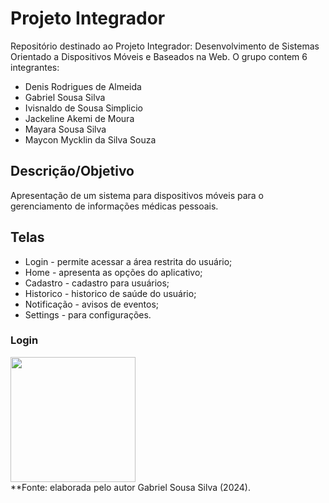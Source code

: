 # Projeto Integrador
Repositório destinado ao Projeto Integrador: Desenvolvimento de Sistemas Orientado a Dispositivos Móveis e Baseados na Web.
O grupo contem 6 integrantes:

- Denis Rodrigues de Almeida
- Gabriel Sousa Silva
- Ivisnaldo de Sousa Simplicio
- Jackeline Akemi de Moura
- Mayara Sousa Silva
- Maycon Mycklin da Silva Souza

## Descrição/Objetivo
Apresentação de um sistema para dispositivos móveis para o gerenciamento de informações médicas pessoais. 

## Telas 
* Login - permite acessar a área restrita do usuário;
* Home - apresenta as opções do aplicativo;
* Cadastro - cadastro para usuários;
* Historico - historico de saúde do usuário;
* Notificação - avisos de eventos;
* Settings - para configurações.

### Login
<div align="left">
<img src="https://github.com/user-attachments/assets/e642cefc-6811-4de5-a956-dbba0110d8b7" width="200px" />
</div>
**Fonte: elaborada pelo autor Gabriel Sousa Silva (2024).
